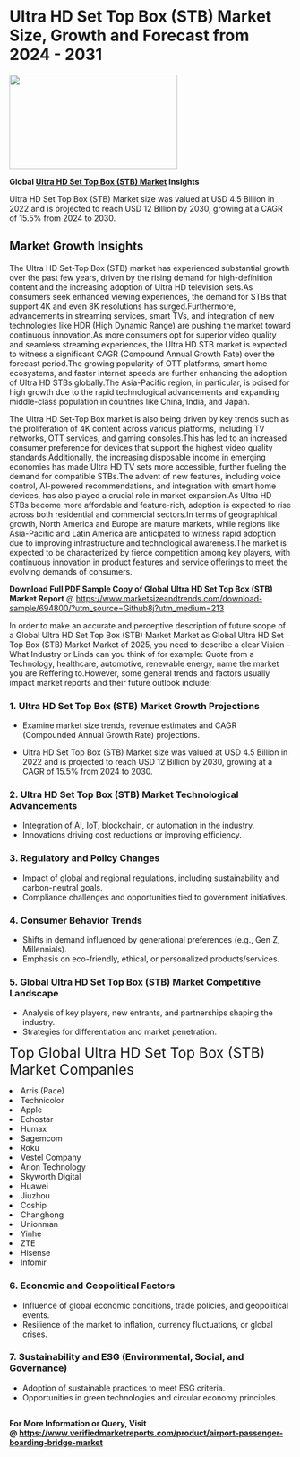 <H1>Ultra HD Set Top Box (STB) Market Size, Growth and Forecast from 2024 - 2031</H1><img class="aligncenter size-medium wp-image-584254" src="https://thirdeyenews.in/wp-content/uploads/2024/09/Global-Market-Research-300x168.jpeg" alt="" width="300" height="168" /><p><strong>Global&nbsp;<a href="https://www.marketsizeandtrends.com/download-sample/694800/?utm_source=Github8j?utm_medium=213">Ultra HD Set Top Box (STB) Market</a> Insights</strong></p><p>Ultra HD Set Top Box (STB) Market size was valued at USD 4.5 Billion in 2022 and is projected to reach USD 12 Billion by 2030, growing at a CAGR of 15.5% from 2024 to 2030.</p><p><h2>Market Growth Insights</h2> <p>The Ultra HD Set-Top Box (STB) market has experienced substantial growth over the past few years, driven by the rising demand for high-definition content and the increasing adoption of Ultra HD television sets.As consumers seek enhanced viewing experiences, the demand for STBs that support 4K and even 8K resolutions has surged.Furthermore, advancements in streaming services, smart TVs, and integration of new technologies like HDR (High Dynamic Range) are pushing the market toward continuous innovation.As more consumers opt for superior video quality and seamless streaming experiences, the Ultra HD STB market is expected to witness a significant CAGR (Compound Annual Growth Rate) over the forecast period.The growing popularity of OTT platforms, smart home ecosystems, and faster internet speeds are further enhancing the adoption of Ultra HD STBs globally.The Asia-Pacific region, in particular, is poised for high growth due to the rapid technological advancements and expanding middle-class population in countries like China, India, and Japan.</p> <p>The Ultra HD Set-Top Box market is also being driven by key trends such as the proliferation of 4K content across various platforms, including TV networks, OTT services, and gaming consoles.This has led to an increased consumer preference for devices that support the highest video quality standards.Additionally, the increasing disposable income in emerging economies has made Ultra HD TV sets more accessible, further fueling the demand for compatible STBs.The advent of new features, including voice control, AI-powered recommendations, and integration with smart home devices, has also played a crucial role in market expansion.As Ultra HD STBs become more affordable and feature-rich, adoption is expected to rise across both residential and commercial sectors.In terms of geographical growth, North America and Europe are mature markets, while regions like Asia-Pacific and Latin America are anticipated to witness rapid adoption due to improving infrastructure and technological awareness.The market is expected to be characterized by fierce competition among key players, with continuous innovation in product features and service offerings to meet the evolving demands of consumers.<p><span class=""><strong>Download Full PDF Sample Copy of Global Ultra HD Set Top Box (STB) Market Report</strong> @ <a href="https://www.marketsizeandtrends.com/download-sample/694800/?utm_source=Github8j?utm_medium=213" target="_blank">https://www.marketsizeandtrends.com/download-sample/694800/?utm_source=Github8j?utm_medium=213</a></span></p><p>In order to make an accurate and perceptive description of future scope of a Global&nbsp;Ultra HD Set Top Box (STB) Market Market as Global&nbsp;Ultra HD Set Top Box (STB) Market Market of 2025, you need to describe a clear Vision &ndash; What Industry or Linda can you think of for example: Quote from a Technology, healthcare, automotive, renewable energy, name the market you are Reffering to.However, some general trends and factors usually impact market reports and their future outlook include:</p><h3>1.&nbsp;<strong>Ultra HD Set Top Box (STB) Market Growth Projections</strong></h3><ul><li>Examine market size trends, revenue estimates and CAGR (Compounded Annual Growth Rate) projections.</li><li><p>Ultra HD Set Top Box (STB) Market size was valued at USD 4.5 Billion in 2022 and is projected to reach USD 12 Billion by 2030, growing at a CAGR of 15.5% from 2024 to 2030.</p></li></ul><h3>2.&nbsp;<strong>Ultra HD Set Top Box (STB) Market Technological Advancements</strong></h3><ul><li>Integration of AI, IoT, blockchain, or automation in the industry.</li><li>Innovations driving cost reductions or improving efficiency.</li></ul><h3>3.&nbsp;<strong>Regulatory and Policy Changes</strong></h3><ul><li>Impact of global and regional regulations, including sustainability and carbon-neutral goals.</li><li>Compliance challenges and opportunities tied to government initiatives.</li></ul><h3>4.&nbsp;<strong>Consumer Behavior Trends</strong></h3><ul><li>Shifts in demand influenced by generational preferences (e.g., Gen Z, Millennials).</li><li>Emphasis on eco-friendly, ethical, or personalized products/services.</li></ul><h3>5.&nbsp;<strong>Global Ultra HD Set Top Box (STB) Market Competitive Landscape</strong></h3><ul><li>Analysis of key players, new entrants, and partnerships shaping the industry.</li><li>Strategies for differentiation and market penetration.</li></ul><p data-pm-slice="1 1 []"><span style="color: inherit; font-family: inherit; font-size: 25px;">Top Global Ultra HD Set Top Box (STB) Market Companies</span></p><div class="" data-test-id=""><p><li>Arris (Pace)</li><li> Technicolor</li><li> Apple</li><li> Echostar</li><li> Humax</li><li> Sagemcom</li><li> Roku</li><li> Vestel Company</li><li> Arion Technology</li><li> Skyworth Digital</li><li> Huawei</li><li> Jiuzhou</li><li> Coship</li><li> Changhong</li><li> Unionman</li><li> Yinhe</li><li> ZTE</li><li> Hisense</li><li> Infomir</li></p></div><h3>6.&nbsp;<strong>Economic and Geopolitical Factors</strong></h3><ul><li>Influence of global economic conditions, trade policies, and geopolitical events.</li><li>Resilience of the market to inflation, currency fluctuations, or global crises.</li></ul><h3>7.&nbsp;<strong>Sustainability and ESG (Environmental, Social, and Governance)</strong></h3><ul><li>Adoption of sustainable practices to meet ESG criteria.</li><li>Opportunities in green technologies and circular economy principles.</li></ul><h2><strong style="font-size: 14px;">For More Information or Query, Visit @&nbsp;</strong><a style="background-color: #ffffff; font-size: 14px;" href="https://www.marketsizeandtrends.com/report/ultra-hd-set-top-box-stb-market/" target="_blank">https://www.verifiedmarketreports.com/product/airport-passenger-boarding-bridge-market</a></h2>